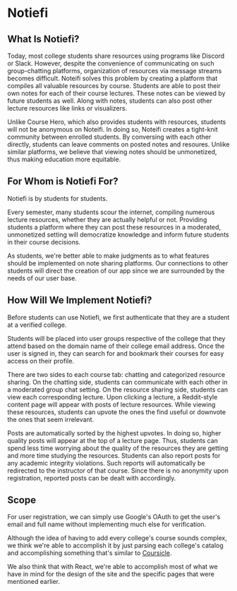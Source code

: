 # Notiefi

## What Is Notiefi?

Today, most college students share resources using programs like Discord or Slack. However, despite the convenience of communicating on such group-chatting platforms, organization of resources via message streams becomes difficult. Noteifi solves this problem by creating a platform that compiles all valuable resources by course. Students are able to post their own notes for each of their course lectures. These notes can be viewed by future students as well. Along with notes, students can also post other lecture resources like links or visualizers.

Unlike Course Hero, which also provides students with resources, students will not be anonymous on Noteifi. In doing so, Noteifi creates a tight-knit community between enrolled students. By conversing with each other directly, students can leave comments on posted notes and resoures. Unlike similar platforms, we believe that viewing notes should be unmonetized, thus making education more equitable.

## For Whom is Notiefi For?

Notiefi is by students for students.

Every semester, many students scour the internet, compiling numerous lecture resources, whether they are actually helpful or not. Providing students a platform where they can post these resources in a moderated, unmonetized setting will democratize knowledge and inform future students in their course decisions.

As students, we're better able to make judgments as to what features should be implemented on note sharing platforms. Our connections to other students will direct the creation of our app since we are surrounded by the needs of our user base. 

## How Will We Implement Notiefi?

Before students can use Notiefi, we first authenticate that they are a student at a verified college.

Students will be placed into user groups respective of the college that they attend based on the domain name of their college email address. Once the user is signed in, they can search for and bookmark their courses for easy access on their profile.

There are two sides to each course tab: chatting and categorized resource sharing. On the chatting side, students can communicate with each other in a moderated group chat setting. On the resource sharing side, students can view each corresponding lecture. Upon clicking a lecture, a Reddit-style content page will appear with posts of lecture resources. While viewing these resources, students can upvote the ones the find useful or downvote the ones that seem irrelevant. 

Posts are automatically sorted by the highest upvotes. In doing so, higher quality posts will appear at the top of a lecture page. Thus, students can spend less time worrying about the quality of the resources they are getting and more time studying the resources. Students can also report posts for any academic integrity violations. Such reports will automatically be redirected to the instructor of that course. Since there is no anonymity upon registration, reported posts can be dealt with accordingly.

## Scope

For user registration, we can simply use Google's OAuth to get the user's email and full name without implementing much else for verification.

Although the idea of having to add every college's course sounds complex, we think we're able to accomplish it by just parsing each college's catalog and accomplishing something that's similar to [Coursicle](https://www.coursicle.com/).

We also think that with React, we're able to accomplish most of what we have in mind for the design of the site and the specific pages that were mentioned earlier.